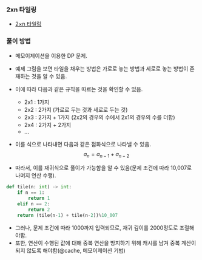 ### 2xn 타일링
- [2×n 타일링](https://www.acmicpc.net/problem/11726)
### 풀이 방법
- 메모이제이션을 이용한 DP 문제.
- 예제 그림을 보면 타일을 채우는 방법은 가로로 놓는 방법과 세로로 놓는 방법이 존재하는 것을 알 수 있음.
- 이에 따라 다음과 같은 규칙을 따르는 것을 확인할 수 있음.
  - 2x1 : 1가지
  - 2x2 : 2가지 (가로로 두는 것과 세로로 두는 것)
  - 2x3 : 2가지 + 1가지 (2x2의 경우의 수에서 2x1의 경우의 수를 더함)
  - 2x4 : 2가지 + 2가지
  - ...
- 이를 식으로 나타내면 다음과 같은 점화식으로 나타낼 수 있음.
$$a_n=a_{n-1}+a_{n-2}$$

- 따라서, 이를 재귀식으로 풀이가 가능함을 알 수 있음(문제 조건에 따라 10,007로 나머지 연산 수행).
```python
def tile(n: int) -> int:
    if n == 1:
        return 1
    elif n == 2:
        return 2
    return (tile(n-1) + tile(n-2))%10_007
```
- 그러나, 문제 조건에 따라 1000까지 입력되므로, 재귀 깊이를 2000정도로 조절해야함.
- 또한, 연산이 수행된 값에 대해 중복 연산을 방지하기 위해 캐시를 남겨 중복 계산이 되지 않도록 해야함(@cache, 메모이제이션 기법) 